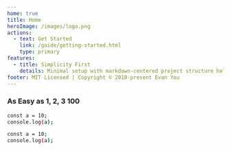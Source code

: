 ```yaml
---
home: true
title: Home
heroImage: /images/logo.png
actions:
  - text: Get Started
    link: /guide/getting-started.html
    type: primary
features:
  - title: Simplicity First
    details: Minimal setup with markdown-centered project structure helps you focus on writing.
footer: MIT Licensed | Copyright © 2018-present Evan You
---
```


### As Easy as 1, 2, 3 <Badge>100</Badge>
<CodeGroup>
  <CodeGroupItem title='aa' active>

```bash
const a = 10;
console.log(a);
```

  </CodeGroupItem>
  <CodeGroupItem title='bb'>

```bash
const a = 10;
console.log(a);
```

  </CodeGroupItem>
</CodeGroup>
